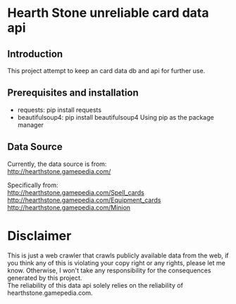 # Hearth Stone unreliable card data api
## Introduction
This project attempt to keep an card data db and api for further use.

## Prerequisites and installation
* requests: pip install requests
* beautifulsoup4: pip install beautifulsoup4
Using pip as the package manager


## Data Source
Currently, the data source is from:  
http://hearthstone.gamepedia.com/  

Specifically from:  
http://hearthstone.gamepedia.com/Spell_cards  
http://hearthstone.gamepedia.com/Equipment_cards  
http://hearthstone.gamepedia.com/Minion  

# Disclaimer
This is just a web crawler that crawls publicly available data from 
the web, if you think any of this is violating your copy right or any
rights, please let me know. Otherwise, I won't take any responsibility
for the consequences generated by this project.  
The reliability of this data api solely relies on the reliability of
hearthstone.gamepedia.com.
